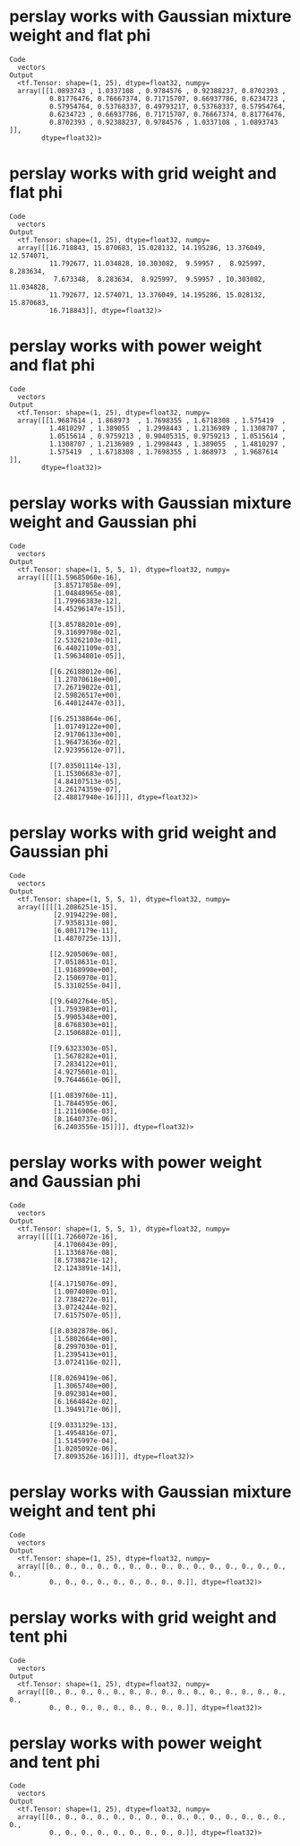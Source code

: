 # perslay works with Gaussian mixture weight and flat phi

    Code
      vectors
    Output
      <tf.Tensor: shape=(1, 25), dtype=float32, numpy=
      array([[1.0893743 , 1.0337108 , 0.9784576 , 0.92388237, 0.8702393 ,
              0.81776476, 0.76667374, 0.71715707, 0.66937786, 0.6234723 ,
              0.57954764, 0.53768337, 0.49793217, 0.53768337, 0.57954764,
              0.6234723 , 0.66937786, 0.71715707, 0.76667374, 0.81776476,
              0.8702393 , 0.92388237, 0.9784576 , 1.0337108 , 1.0893743 ]],
            dtype=float32)>

# perslay works with grid weight and flat phi

    Code
      vectors
    Output
      <tf.Tensor: shape=(1, 25), dtype=float32, numpy=
      array([[16.718843, 15.870683, 15.028132, 14.195286, 13.376049, 12.574071,
              11.792677, 11.034828, 10.303082,  9.59957 ,  8.925997,  8.283634,
               7.673348,  8.283634,  8.925997,  9.59957 , 10.303082, 11.034828,
              11.792677, 12.574071, 13.376049, 14.195286, 15.028132, 15.870683,
              16.718843]], dtype=float32)>

# perslay works with power weight and flat phi

    Code
      vectors
    Output
      <tf.Tensor: shape=(1, 25), dtype=float32, numpy=
      array([[1.9687614 , 1.868973  , 1.7698355 , 1.6718308 , 1.575419  ,
              1.4810297 , 1.389055  , 1.2998443 , 1.2136989 , 1.1308707 ,
              1.0515614 , 0.9759213 , 0.90405315, 0.9759213 , 1.0515614 ,
              1.1308707 , 1.2136989 , 1.2998443 , 1.389055  , 1.4810297 ,
              1.575419  , 1.6718308 , 1.7698355 , 1.868973  , 1.9687614 ]],
            dtype=float32)>

# perslay works with Gaussian mixture weight and Gaussian phi

    Code
      vectors
    Output
      <tf.Tensor: shape=(1, 5, 5, 1), dtype=float32, numpy=
      array([[[[1.59685060e-16],
               [3.85717858e-09],
               [1.04848965e-08],
               [1.79966383e-12],
               [4.45296147e-15]],
      
              [[3.85788201e-09],
               [9.31699798e-02],
               [2.53262103e-01],
               [6.44021109e-03],
               [1.59634801e-05]],
      
              [[6.26188012e-06],
               [1.27070618e+00],
               [7.26719022e-01],
               [2.59826517e+00],
               [6.44012447e-03]],
      
              [[6.25138864e-06],
               [1.01749122e+00],
               [2.91706133e+00],
               [1.96473636e-02],
               [2.92395612e-07]],
      
              [[7.03501114e-13],
               [1.15306683e-07],
               [4.84107513e-05],
               [3.26174359e-07],
               [2.48817940e-16]]]], dtype=float32)>

# perslay works with grid weight and Gaussian phi

    Code
      vectors
    Output
      <tf.Tensor: shape=(1, 5, 5, 1), dtype=float32, numpy=
      array([[[[1.2086251e-15],
               [2.9194229e-08],
               [7.9358131e-08],
               [6.0017179e-11],
               [1.4870725e-13]],
      
              [[2.9205069e-08],
               [7.0518631e-01],
               [1.9168990e+00],
               [2.1506970e-01],
               [5.3310255e-04]],
      
              [[9.6402764e-05],
               [1.7593983e+01],
               [5.9905348e+00],
               [8.6768303e+01],
               [2.1506882e-01]],
      
              [[9.6323303e-05],
               [1.5678282e+01],
               [7.2834122e+01],
               [4.9275601e-01],
               [9.7644661e-06]],
      
              [[1.0839760e-11],
               [1.7844595e-06],
               [1.2116906e-03],
               [8.1640737e-06],
               [6.2403556e-15]]]], dtype=float32)>

# perslay works with power weight and Gaussian phi

    Code
      vectors
    Output
      <tf.Tensor: shape=(1, 5, 5, 1), dtype=float32, numpy=
      array([[[[1.7266072e-16],
               [4.1706043e-09],
               [1.1336876e-08],
               [8.5738821e-12],
               [2.1243891e-14]],
      
              [[4.1715076e-09],
               [1.0074080e-01],
               [2.7384272e-01],
               [3.0724244e-02],
               [7.6157507e-05]],
      
              [[8.0382870e-06],
               [1.5802664e+00],
               [8.2997030e-01],
               [1.2395413e+01],
               [3.0724116e-02]],
      
              [[8.0269419e-06],
               [1.3065740e+00],
               [9.0923014e+00],
               [6.1664842e-02],
               [1.3949171e-06]],
      
              [[9.0331329e-13],
               [1.4954816e-07],
               [1.5145997e-04],
               [1.0205092e-06],
               [7.8093526e-16]]]], dtype=float32)>

# perslay works with Gaussian mixture weight and tent phi

    Code
      vectors
    Output
      <tf.Tensor: shape=(1, 25), dtype=float32, numpy=
      array([[0., 0., 0., 0., 0., 0., 0., 0., 0., 0., 0., 0., 0., 0., 0., 0.,
              0., 0., 0., 0., 0., 0., 0., 0., 0.]], dtype=float32)>

# perslay works with grid weight and tent phi

    Code
      vectors
    Output
      <tf.Tensor: shape=(1, 25), dtype=float32, numpy=
      array([[0., 0., 0., 0., 0., 0., 0., 0., 0., 0., 0., 0., 0., 0., 0., 0.,
              0., 0., 0., 0., 0., 0., 0., 0., 0.]], dtype=float32)>

# perslay works with power weight and tent phi

    Code
      vectors
    Output
      <tf.Tensor: shape=(1, 25), dtype=float32, numpy=
      array([[0., 0., 0., 0., 0., 0., 0., 0., 0., 0., 0., 0., 0., 0., 0., 0.,
              0., 0., 0., 0., 0., 0., 0., 0., 0.]], dtype=float32)>

